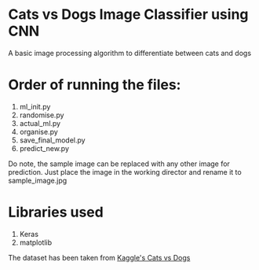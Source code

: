 # Cats vs Dogs Image Classifier using CNN 
A basic image processing algorithm to differentiate between cats and dogs
# Order of running the files:
1. ml_init.py
2. randomise.py
3. actual_ml.py
4. organise.py
5. save_final_model.py
6. predict_new.py

Do note, the sample image can be replaced with any other image for prediction. Just place the image in the working director and rename it to sample_image.jpg

# Libraries used 
1. Keras
2. matplotlib

The dataset has been taken from [Kaggle's Cats vs Dogs](https://www.kaggle.com/c/dogs-vs-cats/data)
